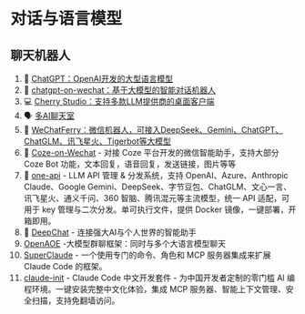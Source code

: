 # 对话与语言模型

## 聊天机器人

1. 📝 [ChatGPT：OpenAI开发的大型语言模型](https://chat.openai.com/)
2. 🤖 [chatgpt-on-wechat：基于大模型的智能对话机器人](https://github.com/zhayujie/chatgpt-on-wechat)
3. 💻 [Cherry Studio：支持多款LLM提供商的桌面客户端](https://github.com/CherryHQ/cherry-studio)
4. 🗣️ [多AI聊天室](https://github.com/maojindao55/botgroup.chat.git)
5. 📱 [WeChatFerry：微信机器人，可接入DeepSeek、Gemini、ChatGPT、ChatGLM、讯飞星火、Tigerbot等大模型](https://github.com/lich0821/WeChatFerry.git)
6. 🤖 [Coze-on-Wechat](https://github.com/JC0v0/Coze-on-Wechat.git) - 对接 Coze 平台开发的微信智能助手，支持大部分 Coze Bot 功能，文本回复，语音回复，发送链接，图片等等
7. 🔑 [one-api](https://github.com/songquanpeng/one-api.git) - LLM API 管理 & 分发系统，支持 OpenAI、Azure、Anthropic Claude、Google Gemini、DeepSeek、字节豆包、ChatGLM、文心一言、讯飞星火、通义千问、360 智脑、腾讯混元等主流模型，统一 API 适配，可用于 key 管理与二次分发。单可执行文件，提供 Docker 镜像，一键部署，开箱即用。
8. 🐬 [DeepChat](https://github.com/ThinkInAIXYZ/deepchat.git) - 连接强大AI与个人世界的智能助手
9. [OpenAOE](https://github.com/InternLM/OpenAOE.git) -大模型群聊框架：同时与多个大语言模型聊天
10. [SuperClaude](https://github.com/NomenAK/SuperClaude.git) - 一个使用专门的命令、角色和 MCP 服务器集成来扩展 Claude Code 的框架。
11. [claude-init](https://github.com/cfrs2005/claude-init.git) - Claude Code 中文开发套件 - 为中国开发者定制的零门槛 AI 编程环境。一键安装完整中文化体验，集成 MCP 服务器、智能上下文管理、安全扫描，支持免翻墙访问。
